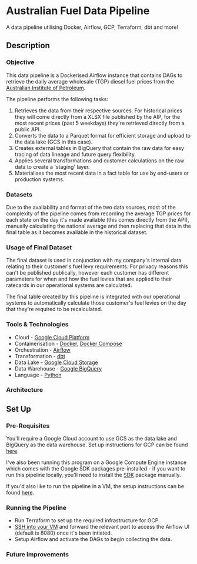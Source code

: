 # Australian Fuel Data Pipeline

A data pipeline utilising Docker, Airflow, GCP, Terraform, dbt and more!

## Description

### Objective

This data pipeline is a Dockerised Airflow instance that contains DAGs to retrieve the daily average wholesale (TGP) diesel fuel prices from the [Australian Institute of Petroleum](https://www.aip.com.au).

The pipeline performs the following tasks:

  1. Retrieves the data from their respective sources. For historical prices they will come directly from a XLSX file published by the AIP, for the most recent prices (past 5 weekdays) they're retrieved directly from a public API.
  2. Converts the data to a Parquet format for efficient storage and upload to the data lake (GCS in this case).
  5. Creates external tables in BigQuery that contain the raw data for easy tracing of data lineage and future query flexibility. 
  6. Applies several transformations and customer calculations on the raw data to create a 'staging' layer.
  7. Materialises the most recent data in a fact table for use by end-users or production systems. 

### Datasets

Due to the availability and format of the two data sources, most of the complexity of the pipeline comes from recording the average TGP prices for each state on the day it's made available (this comes directly from the API), manually calculating the national average and then replacing that data in the final table as it becomes available in the historical dataset.

### Usage of Final Dataset

The final dataset is used in conjunction with my company's internal data relating to their customer's fuel levy requirements. For privacy reasons this can't be published publically, however each customer has different parameters for when and how the fuel levies that are applied to their ratecards in our operational systems are calculated. 

The final table created by this pipeline is integrated with our operational systems to automatically calculate those customer's fuel levies on the day that they're required to be recalculated. 

### Tools & Technologies

* Cloud - [Google Cloud Platform](https://cloud.google.com/)
* Containerisation - [Docker](https://www.docker.com/), [Docker Compose](https://docs.docker.com/compose/)
* Orchestration - [Airflow](https://airflow.apache.org/)
* Transformation - [dbt](https://www.getdbt.com/)
* Data Lake - [Google Cloud Storage](https://cloud.google.com/storage)
* Data Warehouse - [Google BigQuery](https://cloud.google.com/bigquery)
* Language - [Python](https://www.python.org/)

### Architecture

## Set Up

### Pre-Requisites

You'll require a Google Cloud account to use GCS as the data lake and BigQuery as the data warehouse. Set up instructions for GCP can be found [here](setup/gcp.md).

I've also been running this program on a Google Compute Engine instance which comes with the Google SDK packages pre-installed - if you want to run this pipeline locally, you'll need to install the [SDK](https://cloud.google.com/sdk/docs/install-sdk) package manually. 

If you'd also like to run the pipeline in a VM, the setup instructions can be found [here](setup/ssh.md).

### Running the Pipeline

  * Run Terraform to set up the required infrastructure for GCP.
  * [SSH into your VM](setup/ssh.md) and forward the relevant port to access the Airflow UI (default is 8080) once it's been intiated.
  * Setup Airflow and activate the DAGs to begin collecting the data. 

### Future Improvements
